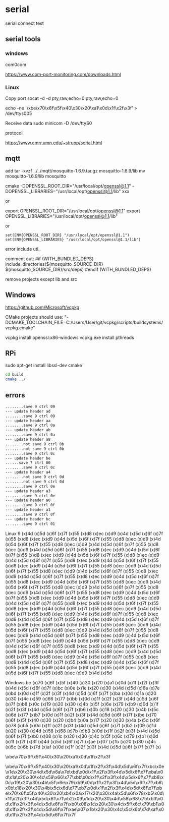 # serial

serial connect test

## serial tools

### windows

com0com

https://www.com-port-monitoring.com/downloads.html

### Linux

Copy port 
socat -d -d pty,raw,echo=0 pty,raw,echo=0

echo -ne '\xbe\x70\x6f\x5f\x40\x30\x20\xa1\x0d\x1f\x2f\x3f' > /dev/ttys005

Receive data 
sudo minicom -D /dev/ttyS0

protocol

https://www.cmrr.umn.edu/~strupp/serial.html

## mqtt

add
tar -xvzf ../../mqtt/mosquitto-1.6.9.tar.gz mosquitto-1.6.9/lib
mv mosquitto-1.6.9/lib mosquitto

cmake -DOPENSSL_ROOT_DIR="/usr/local/opt/openssl@1.1" -DOPENSSL_LIBRARIES="/usr/local/opt/openssl@1.1/lib" xxx

or

export OPENSSL_ROOT_DIR="/usr/local/opt/openssl@1.1"
export OPENSSL_LIBRARIES="/usr/local/opt/openssl@1.1/lib"

or

    set(ENV{OPENSSL_ROOT_DIR} "/usr/local/opt/openssl@1.1")
    set(ENV{OPENSSL_LIBRARIES} "/usr/local/opt/openssl@1.1/lib")

error include utl..

comment out:
#if (WITH_BUNDLED_DEPS)
        include_directories(${mosquitto_SOURCE_DIR} ${mosquitto_SOURCE_DIR}/src/deps)
#endif (WITH_BUNDLED_DEPS)

remove projects except lib and src

## Windows

https://github.com/Microsoft/vcpkg

CMake projects should use: "-DCMAKE_TOOLCHAIN_FILE=C:/Users/User/git/vcpkg/scripts/buildsystems/vcpkg.cmake"

vcpkg install openssl:x86-windows
vcpkg.exe install pthreads

## RPi

sudo apt-get install libssl-dev cmake

```bash
cd build
cmake ../

```

## errors

```bash
........save 9 ctrl 09
--- update header ad
........save 9 ctrl 09
--- update header aa
........save 9 ctrl 0a
--- update header ab
........save 9 ctrl 0a
--- update header a8
........not save 9 ctrl 0b
........not save 9 ctrl 0b
........save 9 ctrl 0c
--- update header be
......save 7 ctrl 00
........save 9 ctrl 0c
--- update header a4
........not save 9 ctrl 0d
........not save 9 ctrl 0d
........save 9 ctrl 0e
--- update header a3
........save 9 ctrl 0e
--- update header a0
........save 9 ctrl 0f
--- update header a1
........save 9 ctrl 0f
--- update header bc
........save 9 ctrl 01
```

Linux
9 (x)4d (x)5d (x)6f (x)7f (x)55 (x)d8 (x)ec (x)d9 (x)4d (x)5d (x)6f (x)7f (x)55 (x)d8 (x)ec (x)d9 (x)4d (x)5d (x)6f (x)7f (x)55 (x)d8 (x)ec (x)d9 (x)4d (x)5d (x)6f (x)7f (x)55 (x)d8 (x)ec (x)d9 (x)4d (x)5d (x)6f (x)7f (x)55 (x)d8 (x)ec (x)d9 (x)4d (x)5d (x)6f (x)7f (x)55 (x)d8 (x)ec (x)d9 (x)4d (x)5d (x)6f (x)7f (x)55 (x)d8 (x)ec (x)d9 (x)4d (x)5d (x)6f (x)7f (x)55 (x)d8 (x)ec (x)d9 (x)4d (x)5d (x)6f (x)7f (x)55 (x)d8 (x)ec (x)d9 (x)4d (x)5d (x)6f (x)7f (x)55 (x)d8 (x)ec (x)d9 (x)4d (x)5d (x)6f (x)7f (x)55 (x)d8 (x)ec (x)d9 (x)4d (x)5d (x)6f (x)7f (x)55 (x)d8 (x)ec (x)d9 (x)4d (x)5d (x)6f (x)7f (x)55 (x)d8 (x)ec (x)d9 (x)4d (x)5d (x)6f (x)7f (x)55 (x)d8 (x)ec (x)d9 (x)4d (x)5d (x)6f (x)7f (x)55 (x)d8 (x)ec (x)d9 (x)4d (x)5d (x)6f (x)7f (x)55 (x)d8 (x)ec (x)d9 (x)4d (x)5d (x)6f (x)7f (x)55 (x)d8 (x)ec (x)d9 (x)4d (x)5d (x)6f (x)7f (x)55 (x)d8 (x)ec (x)d9 (x)4d (x)5d (x)6f (x)7f (x)55 (x)d8 (x)ec (x)d9 (x)4d (x)5d (x)6f (x)7f (x)55 (x)d8 (x)ec (x)d9 (x)4d (x)5d (x)6f (x)7f (x)55 (x)d8 (x)ec (x)d9 (x)4d (x)5d (x)6f (x)7f (x)55 (x)d8 (x)ec (x)d9 (x)4d (x)5d (x)6f (x)7f (x)55 (x)d8 (x)ec (x)d9 (x)4d (x)5d (x)6f (x)7f (x)55 (x)d8 (x)ec (x)d9 (x)4d (x)5d (x)6f (x)7f (x)55 (x)d8 (x)ec (x)d9 (x)4d (x)5d (x)6f (x)7f (x)55 (x)d8 (x)ec (x)d9 (x)4d (x)5d (x)6f (x)7f (x)55 (x)d8 (x)ec (x)d9 (x)4d (x)5d (x)6f (x)7f (x)55 (x)d8 (x)ec (x)d9 (x)4d (x)5d (x)6f (x)7f (x)55 (x)d8 (x)ec (x)d9 (x)4d (x)5d (x)6f (x)7f (x)55 (x)d8 (x)ec (x)d9 (x)4d (x)5d (x)6f (x)7f (x)55 (x)d8 (x)ec (x)d9 (x)4d (x)5d (x)6f (x)7f (x)55 (x)d8 (x)ec (x)d9 (x)4d (x)5d (x)6f (x)7f (x)55 (x)d8 (x)ec (x)d9 (x)4d (x)5d (x)6f (x)7f (x)55 (x)d8 (x)ec (x)d9 (x)4d (x)5d (x)6f (x)7f (x)55 (x)d8 (x)ec (x)d9 (x)4d (x)5d (x)6f (x)7f (x)55 (x)d8 (x)ec (x)d9 (x)4d (x)5d (x)6f (x)7f (x)55 (x)d8 (x)ec (x)d9 (x)4d (x)5d (x)6f (x)7f (x)55 (x)d8 (x)ec (x)d9 (x)4d (x)5d (x)6f (x)7f (x)55 (x)d8 (x)ec (x)d9 (x)4d (x)5d (x)6f (x)7f (x)55 (x)d8 (x)ec (x)d9 (x)4d (x)5d (x)6f (x)7f (x)55 (x)d8 (x)ec (x)d9 (x)4d (x)5d (x)6f (x)7f (x)55 (x)d8 (x)ec (x)d9 (x)4d (x)5d (x)6f (x)7f (x)55 (x)d8 (x)ec (x)d9 (x)4d (x)5d

Windows
be (x)70 (x)6f (x)5f (x)40 (x)30 (x)20 (x)a1 (x)0d (x)1f (x)2f (x)3f (x)4d (x)5d (x)6f (x)7f (x)bc (x)0e (x)1e (x)20 (x)30 (x)4d (x)5d (x)6a (x)7e (x)bd (x)0d (x)1f (x)2f (x)3f (x)4d (x)5d (x)6f (x)7f (x)ba (x)0d (x)1a (x)20 (x)30 (x)4c (x)59 (x)66 (x)77 (x)bb (x)0d (x)1f (x)2f (x)3f (x)4d (x)5d (x)6f (x)7f (x)b8 (x)0c (x)19 (x)20 (x)30 (x)4b (x)5f (x)6e (x)79 (x)b9 (x)0d (x)1f (x)2f (x)3f (x)4d (x)5d (x)6f (x)7f (x)b6 (x)0b (x)18 (x)20 (x)30 (x)4b (x)5c (x)6d (x)77 (x)b7 (x)0d (x)1f (x)2f (x)3f (x)4d (x)5d (x)6f (x)7f (x)be (x)70 (x)6f (x)5f (x)40 (x)30 (x)20 (x)b4 (x)0a (x)17 (x)20 (x)30 (x)4a (x)5d (x)6f (x)78 (x)b5 (x)0d (x)1f (x)2f (x)3f (x)4d (x)5d (x)6f (x)7f (x)b2 (x)09 (x)1d (x)20 (x)30 (x)4d (x)58 (x)68 (x)7b (x)b3 (x)0d (x)1f (x)2f (x)3f (x)4d (x)5d (x)6f (x)7f (x)b0 (x)08 (x)1c (x)20 (x)30 (x)4c (x)5f (x)6c (x)79 (x)b1 (x)0d (x)1f (x)2f (x)3f (x)4d (x)5d (x)6f (x)7f (x)ae (x)07 (x)1b (x)20 (x)30 (x)4c (x)5c (x)6b (x)7d (x)af (x)0d (x)1f (x)2f (x)3f (x)4d (x)5d (x)6f (x)7f (x)7f (x)

\xbe\x70\x6f\x5f\x40\x30\x20\xa1\x0d\x1f\x2f\x3f


\xbe\x70\x6f\x5f\x40\x30\x20\xa1\x0d\x1f\x2f\x3f\x4d\x5d\x6f\x7f\xbc\x0e\x1e\x20\x30\x4d\x5d\x6a\x7e\xbd\x0d\x1f\x2f\x3f\x4d\x5d\x6f\x7f\xba\x0d\x1a\x20\x30\x4c\x59\x66\x77\xbb\x0d\x1f\x2f\x3f\x4d\x5d\x6f\x7f\xb8\x0c\x19\x20\x30\x4b\x5f\x6e\x79\xb9\x0d\x1f\x2f\x3f\x4d\x5d\x6f\x7f\xb6\x0b\x18\x20\x30\x4b\x5c\x6d\x77\xb7\x0d\x1f\x2f\x3f\x4d\x5d\x6f\x7f\xbe\x70\x6f\x5f\x40\x30\x20\xb4\x0a\x17\x20\x30\x4a\x5d\x6f\x78\xb5\x0d\x1f\x2f\x3f\x4d\x5d\x6f\x7f\xb2\x09\x1d\x20\x30\x4d\x58\x68\x7b\xb3\x0d\x1f\x2f\x3f\x4d\x5d\x6f\x7f\xb0\x08\x1c\x20\x30\x4c\x5f\x6c\x79\xb1\x0d\x1f\x2f\x3f\x4d\x5d\x6f\x7f\xae\x07\x1b\x20\x30\x4c\x5c\x6b\x7d\xaf\x0d\x1f\x2f\x3f\x4d\x5d\x6f\x7f\x7f